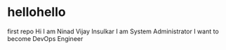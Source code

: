 # hellohello
first repo
Hi I am Ninad Vijay Insulkar
I am System Administrator
I want to become DevOps Engineer
